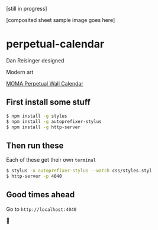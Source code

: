 [still in progress]

[composited sheet sample image goes here]

# perpetual-calendar

Dan Reisinger designed

Modern art

[MOMA Perpetual Wall Calendar][MOMA]

## First install some stuff

```bash
$ npm install -g stylus
$ npm install -g autoprefixer-stylus
$ npm install -g http-server
```

## Then run these

Each of these get their own `terminal`

```bash
$ stylus -u autoprefixer-stylus --watch css/styles.styl
$ http-server -p 4040
```

## Good times ahead

Go to `http://localhost:4040`

🏩

[moma]:http://www.momastore.org/museum/moma/ProductDisplay?storeId=10001&catalogId=10451&langId=-1&categoryId=11526&parent_category_rn=26674&productId=164102&keyWord=Perpetual%20Wall%20Calendar&purpose=crawl
